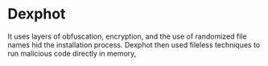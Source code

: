 # Dexphot
It uses layers of obfuscation, encryption, and the use of randomized file names hid the installation process. Dexphot then used fileless techniques to run malicious code directly in memory,

